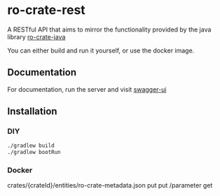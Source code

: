 # ro-crate-rest
A RESTful API that aims to mirror the functionality provided by the java library [ro-crate-java](https://github.com/kit-data-manager/ro-crate-java/)

You can either build and run it yourself, or use the docker image.

## Documentation

For documentation, run the server and visit [swagger-ui](http://localhost:8080/swagger-ui/index.html)


## Installation


### DIY

```bash
./gradlew build
./gradlew bootRun
```

### Docker

crates/{crateId}/entities/ro-crate-metadata.json
  put
  put /parameter
  get
